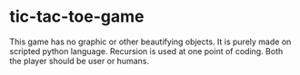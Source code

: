 # tic-tac-toe-game
This game has no graphic or other beautifying objects.
It is purely made on scripted python language.
Recursion is used at one point of coding.
Both the player should be user or humans.
